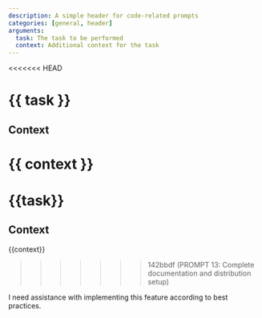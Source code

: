 ```yaml
---
description: A simple header for code-related prompts
categories: [general, header]
arguments:
  task: The task to be performed
  context: Additional context for the task
---
```

<<<<<<< HEAD
# {{ task }}

## Context
{{ context }}
=======
# {{task}}

## Context
{{context}}
>>>>>>> 142bbdf (PROMPT 13: Complete documentation and distribution setup)

I need assistance with implementing this feature according to best practices.

